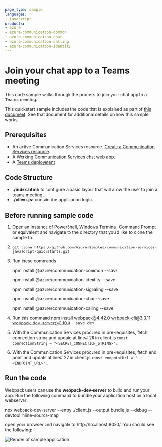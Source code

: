 ```yaml
---
page_type: sample
languages:
- javascript
products:
- azure
- azure-communication-common
- azure-communication-chat
- azure-communication-calling
- azure-communication-identity
---
```


# Join your chat app to a Teams meeting

This code sample walks through the process to join your chat app to a Teams meeting.

This quickstart sample includes the code that is explained as part of [this document](https://docs.microsoft.com/azure/communication-services/quickstarts/chat/meeting-interop). See that document for additional details on how this sample works.

## Prerequisites
- An active Communication Services resource. [Create a Communication Services resource](https://docs.microsoft.com/azure/communication-services/quickstarts/create-communication-resource).
- A Working [Communication Services chat web app](https://docs.microsoft.com/azure/communication-services/quickstarts/chat/get-started?pivots=programming-language-javascript). 
- A [Teams deployment](https://docs.microsoft.com/deployoffice/teams-install)

## Code Structure

- **./index.html:** to configure a basic layout that will allow the user to join a teams meeting.
- **./client.js:** contain the application logic.

## Before running sample code

1. Open an instance of PowerShell, Windows Terminal, Command Prompt or equivalent and navigate to the directory that you'd like to clone the sample to.
2. `git clone https://github.com/Azure-Samples/communication-services-javascript-quickstarts.git`
3. Run these commands 

    npm install @azure/communication-common --save

    npm install @azure/communication-identity --save

    npm install @azure/communication-signaling --save

    npm install @azure/communication-chat --save

    npm install @azure/communication-calling --save

4. Run this command 
    npm install webpack@4.42.0 webpack-cli@3.3.11 webpack-dev-server@3.10.3 --save-dev
5. With the Communication Services procured in pre-requisites, fetch connection string and update at line# 26 in client.js ```const connectionString = "<SECRET_CONNECTION_STRING>";```.
6. With the Communication Services procured in pre-requisites, fetch end point and update at line# 27 in client.js ```const endpointUrl = "<ENDPOINT_URL>";```.

## Run the code
Webpack users can use the **webpack-dev-server** to build and run your app. Run the following command to bundle your application host on a local webserver:

npx webpack-dev-server --entry ./client.js --output bundle.js --debug --devtool inline-source-map

open your browser and navigate to http://localhost:8080/. You should see the following:

![Render of sample application](../../media/acs-join-teams-meeting-chat-quickstart.png)
